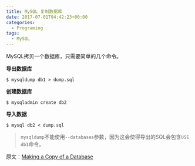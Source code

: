 ```yaml
---
title: MySQL 复制数据库
date: 2017-07-01T04:42:23+00:00
categories:
  - Programing
tags:
  - MySQL
---
```


MySQL拷贝一个数据库，只需要简单的几个命令。

<!--more-->

**导出数据库**

```shell
$ mysqldump db1 > dump.sql
```

**创建数据库**

```shell
$ mysqladmin create db2
```

**导入数据**

```shell
$ mysql db2 < dump.sql
```

> `mysqldump`不能使用`--databases`参数，因为这会使得导出的SQL会包含`USE db1`命令。

原文：[Making a Copy of a Database][1]

 [1]: https://dev.mysql.com/doc/refman/5.7/en/mysqldump-copying-database.html
